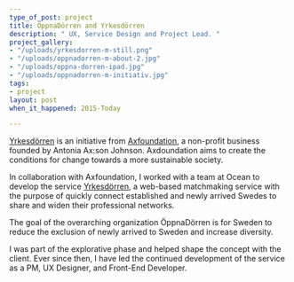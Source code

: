```yaml
---
type_of_post: project
title: ÖppnaDörren and Yrkesdörren
description: " UX, Service Design and Project Lead. "
project_gallery:
- "/uploads/yrkesdorren-m-still.png"
- "/uploads/oppnadorren-m-about-2.jpg"
- "/uploads/oppna-dorren-ipad.jpg"
- "/uploads/oppnadorren-m-initiativ.jpg"
tags:
- project
layout: post
when_it_happened: 2015-Today

---
```

[Yrkesdörren](yrkesdörren.se) is an initiative from [Axfoundation](axfoundation.se), a non-profit business founded by Antonia Ax:son Johnson. Axdoundation aims to create the conditions for change towards a more sustainable society.

In collaboration with Axfoundation, I worked with a team at Ocean to develop the service [Yrkesdörren](https://yrkesdorren.se/sv/), a web-based matchmaking service with the purpose of quickly connect established and newly arrived Swedes to share and widen their professional networks. 

The goal of the overarching organization ÖppnaDörren is for Sweden to reduce the exclusion of newly arrived to Sweden and increase diversity. 

I was part of the explorative phase and helped shape the concept with the client. Ever since then, I have led the continued development of the service as a PM, UX Designer, and Front-End Developer.